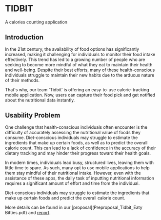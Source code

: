 # TIDBIT

A calories counting application

## Introduction

In the 21st century, the availability of food options has significantly increased, making it challenging for
individuals to monitor their food intake effectively. This trend has led to a growing number of people who
are seeking to become more mindful of what they eat to maintain their health and well-being. Despite their
best efforts, many of these health-conscious individuals struggle to maintain their new habits due to the
arduous nature of their methods.

That's why, our team 'Tidbit' is offering an easy-to-use calorie-tracking mobile application. Now, users can
capture their food pick and get notified about the nutritional data instantly.

## Usability Problem

One challenge that health-conscious individuals often encounter is the difficulty of accurately assessing
the nutritional value of foods they consume. Diet-conscious individuals may struggle to estimate the
ingredients that make up certain foods, as well as to predict the overall calorie count. This can lead to a
lack of confidence in the accuracy of their dietary tracking and may hinder their progress toward their
health goals.

In modern times, individuals lead busy, structured lives, leaving them with little time to spare. As such,
many opt to use mobile applications to help them stay mindful of their nutritional intake. However, even
with the assistance of these apps, the daily task of inputting nutritional information requires a significant
amount of effort and time from the individual.

Diet-conscious individuals may struggle to estimate the ingredients that make up certain foods
and predict the overall calorie count.

More details can be found in our [proposal](Preproposal_Tidbit_Eaty Bitties.pdf) and [report](EatyBitties_Final_Report.pdf).
